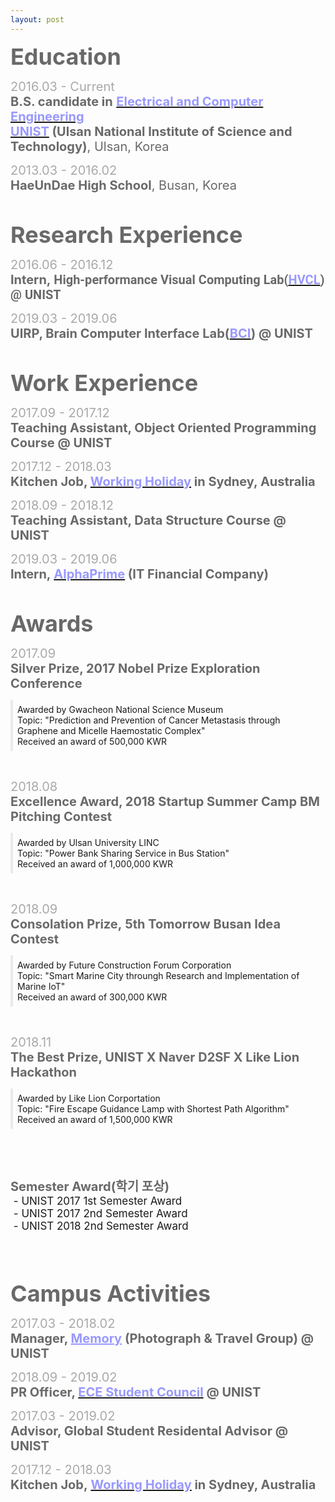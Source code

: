 ```yaml
---
layout: post
---
```

<html>
<head>
	<title></title>
</head>
<body>
<p align="left"><strong><span style="color:#696969;"><span style="font-size:36px;">Education</span></span></strong></p>

<p align="left"><font color="#a9a9a9"><span style="font-size: 20px;">2016.03 -&nbsp;Current</span></font><br />
<span style="font-size: 20px;"><span style="color:#696969;"><strong>B.S. candidate in</strong></span><span style="color: rgb(169, 169, 169);">&nbsp;</span><strong><a href="http://ece.unist.ac.kr/"><span style="color:#9999ff;">Electrical and Computer Engineering</span></a><span style="color:#9999ff;">&nbsp;</span></strong></span><br />
<span style="font-size: 20px;"><strong><a href="http://unist.ac.kr"><span style="color:#9999ff;">UNIST</span></a></strong><span style="color:#9999ff;"><strong>&nbsp;</strong></span><span style="color:#696969;"><strong>(Ulsan National Institute of Science and Technology)</strong>, Ulsan, Korea</span></span></p>

<p align="left"><font color="#a9a9a9"><span style="font-size: 20px;">2013.03 -&nbsp;2016.02</span></font><br />
<span style="color:#696969;"><span style="font-size: 20px;"><strong>HaeUnDae High School</strong>, Busan, Korea</span></span></p>

<p align="left">&nbsp;</p>

<p align="left"><font color="#696969"><span style="font-size: 36px;"><b>Research Experience</b></span></font></p>

<p align="left"><font color="#a9a9a9"><span style="font-size: 20px;">2016.06&nbsp;- 2016.12</span></font><br />
<span style="font-size: 20px;"><strong><span style="color:#696969;">Intern,&nbsp;</span><span style="font-family: Roboto, &quot;Helvetica Neue&quot;, sans-serif; text-align: justify; background-color: rgb(255, 255, 255);"><span style="color:#696969;">High-performance Visual Computing Lab(</span><a href="http://hvcl.unist.ac.kr/"><span style="color:#9999ff;">HVCL</span></a><span style="color:#696969;">) @ UNIST</span></span></strong><span style="color:#696969;">&nbsp;</span></span></p>

<p align="left"><font color="#a9a9a9"><span style="font-size: 20px;">2019.03&nbsp;- 2019.06</span></font><br />
<span style="font-size: 20px;"><span style="color:#696969;"><b>UIRP, Brain Computer Interface Lab(</b></span><strong><a href="http://bci.unist.ac.kr/"><span style="color:#9999ff;">BCI</span></a><span style="color:#696969;">) @ UNIST</span></strong></span></p>

<p align="left">&nbsp;</p>

<p align="left"><strong><span style="color: rgb(105, 105, 105);"><span style="font-size: 36px;">Work Experience</span></span></strong></p>

<p align="left"><font color="#a9a9a9"><span style="font-size: 20px;">2017.09&nbsp;- 2017.12</span></font><br />
<span style="font-size: 20px;"><strong><span style="color: rgb(105, 105, 105);">Teaching Assistant, Object Oriented Programming Course @ UNIST</span></strong></span></p>

<p align="left"><font color="#a9a9a9"><span style="font-size: 20px;">2017.12&nbsp;- 2018.03</span></font><br />
<span style="font-size: 20px;"><strong style=""><span style="color:#696969;">Kitchen Job, </span><a href="http://whic.mofa.go.kr/eng/"><span style="color:#9999ff;">Working Holiday</span></a></strong></span><span style="font-size: 20px;"><strong style=""><font color="#9999ff">&nbsp;</font><span style="color:#696969;">in Sydney, Australia</span></strong></span></p>

<p align="left"><span style="font-size: 20px; color: rgb(169, 169, 169);">2018.09&nbsp;- 2018.12</span><br />
<span style="font-size: 20px;"><strong><span style="color: rgb(105, 105, 105);">Teaching Assistant, Data Structure Course&nbsp;</span></strong></span><span style="font-size: 20px;"><strong><span style="color:#696969;">@ UNIST</span></strong></span></p>

<p align="left"><font color="#a9a9a9"><span style="font-size: 20px;">2019.03 - 2019.06</span></font><br />
<span style="font-size: 20px;"><strong><span style="color:#696969;">Intern,</span><span style="color:#808080;">&nbsp;</span><a href="http://alphaprime.co.kr"><span style="color: rgb(153, 153, 255);">AlphaPrime</span></a><span style="color:#696969;">&nbsp;(IT Financial&nbsp;Company)</span></strong></span></p>

<p align="left">&nbsp;</p>

<p align="left"><strong><span style="color: rgb(105, 105, 105);"><span style="font-size: 36px;">Awards</span></span></strong></p>

<p align="left"><font color="#a9a9a9"><span style="font-size: 20px;">2017.09</span></font><br />
<span style="color:#696969;"><span style="font-size: 20px;"><strong>Silver Prize, 2017 Nobel Prize Exploration Conference</strong></span></span></p>

<p style="border-left: 0.3em solid #EAEAEA; padding: 0.5em;">Awarded by Gwacheon National Science Museum<br />
Topic: &quot;Prediction and Prevention of Cancer Metastasis&nbsp;through Graphene and Micelle&nbsp;Haemostatic Complex&quot;&nbsp;<br />
Received an award of 500,000 KWR</p>

<p>&nbsp;</p>

<p align="left"><font color="#a9a9a9"><span style="font-size: 20px;">2018.08</span></font><br />
<span style="color:#696969;"><span style="font-size: 20px;"><strong>Excellence Award, 2018 Startup Summer Camp BM Pitching Contest</strong></span></span></p>


<p style="border-left: 0.3em solid #EAEAEA; padding: 0.5em;">Awarded by Ulsan University LINC<br />
Topic: &quot;Power Bank Sharing Service in Bus Station&quot;<br />
Received an award of 1,000,000 KWR</p>


<p>&nbsp;</p>

<p align="left"><font color="#a9a9a9"><span style="font-size: 20px;">2018.09</span></font><br />
<span style="color:#696969;"><span style="font-size: 20px;"><strong>Consolation Prize,&nbsp;5th Tomorrow Busan Idea Contest</strong></span></span></p>


<p style="border-left: 0.3em solid #EAEAEA; padding: 0.5em;">Awarded by Future Construction Forum Corporation<br />
Topic: &quot;Smart Marine City throungh Research and Implementation of Marine IoT&quot;<br />
Received an award of 300,000 KWR</p>

<p>&nbsp;</p>


<p align="left"><font color="#a9a9a9"><span style="font-size: 20px;">2018.11</span></font><br />
<span style="color:#696969;"><span style="font-size: 20px;"><strong>The Best&nbsp;Prize, UNIST X Naver D2SF X Like Lion Hackathon</strong></span></span></p>


<p style="border-left: 0.3em solid #EAEAEA; padding: 0.5em;">Awarded by Like Lion Corportation<br />
Topic: &quot;Fire Escape Guidance Lamp with Shortest Path&nbsp;Algorithm&quot;<br />
Received an award of 1,500,000 KWR</p>

<p>&nbsp;</p>

<p>&nbsp;</p>

<p><span style="color:#696969;"><span style="font-size: 20px;"><strong>Semester Award(학기 포상)</strong></span></span><br />
<span style="font-size:17px;">&nbsp;-&nbsp;UNIST 2017 1st&nbsp;Semester Award</span><br />
<span style="font-size:17px;">&nbsp;-&nbsp;UNIST 2017&nbsp;2nd Semester Award<br />
&nbsp;-&nbsp;UNIST 2018&nbsp;2nd Semester Award</span></p>

<p>&nbsp;</p>

<p>&nbsp;</p>

<p align="left"><strong><span style="color: rgb(105, 105, 105);"><span style="font-size: 36px;">Campus Activities</span></span></strong></p>

<p align="left"><font color="#a9a9a9"><span style="font-size: 20px;">2017.03&nbsp;- 2018.02</span></font><br />
<span style="font-size: 20px;"><b><span style="color:#696969;">Manager,<span style="font-size: 20px;"><b> </b></span></span><a href="https://www.facebook.com/groups/326115774135063/" style="color: rgb(153, 153, 255);">Memory</a><span style="color:#808080;">&nbsp;</span><span style="color:#696969;">(Photograph &amp; Travel Group) @ UNIST</span></b></span></p>

<p align="left"><font color="#a9a9a9"><span style="font-size: 20px;">2018.09&nbsp;- 2019.02</span></font><br />
<span style="font-size: 20px;"><b><span style="color:#696969;">PR Officer,<span style="font-size: 20px;"><b> </b></span></span><a href="https://www.facebook.com/UnistECE/"><span style="color:#9999ff;">ECE Student Council</span></a><font color="#a9a9a9">&nbsp;</font><span style="color:#696969;">@ UNIST</span></b></span></p>

<p align="left"><font color="#a9a9a9"><span style="font-size: 20px;">2017.03&nbsp;- 2019.02</span></font><br />
<span style="color:#696969;"><span style="font-size: 20px;"><b>Advisor, Global Student Residental Advisor @ UNIST</b></span></span></p>

<p><font color="#a9a9a9"><span style="font-size: 20px;">2017.12&nbsp;- 2018.03</span></font><br />
<span style="font-size: 20px;"><strong><span style="color: rgb(105, 105, 105);">Kitchen Job,&nbsp;</span><a href="http://whic.mofa.go.kr/eng/"><span style="color: rgb(153, 153, 255);">Working Holiday</span></a></strong></span><span style="font-size: 20px;"><strong><font color="#9999ff">&nbsp;</font><span style="color: rgb(105, 105, 105);">in Sydney, Australia</span></strong></span></p>

<p>&nbsp;</p>
</body>
</html>

